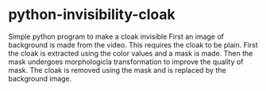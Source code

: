 # python-invisibility-cloak
Simple python program to make a cloak invisible
First an image of background is made from the video.
This requires the cloak to be plain. First the cloak is extracted using the color values and a mask is made. Then the mask undergoes morphologicla transformation to improve the quality of mask. The cloak is removed using the mask and is replaced by the background image.
